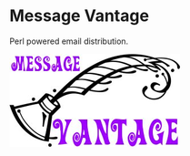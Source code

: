# Message Vantage  

Perl powered email distribution.  

![Logo](https://raw.githubusercontent.com/nothingworksright/message_vantage/master/images/logo.jpg "Logo")
